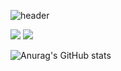 ![header](https://capsule-render.vercel.app/api?type=cylinder&color=FCF3CF&height=100&section=header&text=duck-ayoung&fontColor=82E0AA&fontSize=50)

<!--
**duck-ayoung/duck-ayoung** is a ✨ _special_ ✨ repository because its `README.md` (this file) appears on your GitHub profile.

Here are some ideas to get you started:

- 🔭 I’m currently working on ...
- 🌱 I’m currently learning ...
- 👯 I’m looking to collaborate on ...
- 🤔 I’m looking for help with ...
- 💬 Ask me about ...
- 📫 How to reach me: ...
- 😄 Pronouns: ...
- ⚡ Fun fact: ...
-->
<p>
  <a href="https://miracle-sally.tistory.com/" target="_blank"><img src="https://img.shields.io/badge/Blog-DD0B78?style=flat-square&logo=GitHub%20Sponsors&logoColor=white"/></a>
  <a href="mailto:duck.ayoung@gmail.com" target="_blank"><img src="https://img.shields.io/badge/duck.ayoung@gmail.com-EA4335?style=flat-square&logo=Gmail&logoColor=white"/></a>
</p>

![Anurag's GitHub stats](https://github-readme-stats.vercel.app/api?username=duck-ayoung&show_icons=true&theme=merko)

